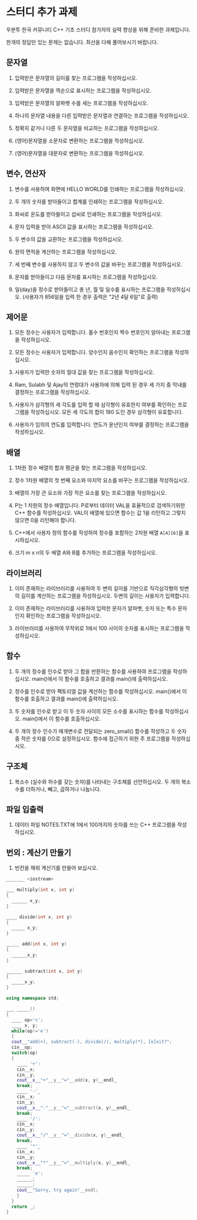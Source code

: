# 스터디 추가 과제

우분투 한국 커뮤니티 C++ 기초 스터디 참가자의 실력 향상을 위해 준비한 과제입니다.

한개의 정답만 있는 문제는 없습니다. 최선을 다해 풀어보시기 바랍니다.

## 문자열

1. 입력받은 문자열의 길이를 찾는 프로그램을 작성하십시오.

1. 입력받은 문자열을 역순으로 표시하는 프로그램을 작성하십시오.

1. 입력받은 문자열의 알파벳 수를 세는 프로그램을 작성하십시오.

1. 하나의 문자열 내용을 다른 입력받은 문자열과 연결하는 프로그램을 작성하십시오.

1. 정확히 같거나 다른 두 문자열을 비교하는 프로그램을 작성하십시오.

1. (영어)문자열을 소문자로 변환하는 프로그램을 작성하십시오.

1. (영어)문자열을 대문자로 변환하는 프로그램을 작성하십시오.

## 변수, 연산자

1. 변수를 사용하여 화면에 HELLO WORLD를 인쇄하는 프로그램을 작성하십시오.

1. 두 개의 숫자를 받아들이고 합계를 인쇄하는 프로그램을 작성하십시오.

1. 화씨로 온도를 받아들이고 섭씨로 인쇄하는 프로그램을 작성하십시오.

1. 문자 입력을 받아 ASCII 값을 표시하는 프로그램을 작성하십시오.

1. 두 변수의 값을 교환하는 프로그램을 작성하십시오.

1. 원의 면적을 계산하는 프로그램을 작성하십시오.

1. 세 번째 변수를 사용하지 않고 두 변수의 값을 바꾸는 프로그램을 작성하십시오.

1. 문자를 받아들이고 다음 문자를 표시하는 프로그램을 작성하십시오.

1. 일(day)을 정수로 받아들이고 총 년, 월 및 일수를 표시하는 프로그램을 작성하십시오. (사용자가 856일을 입력 한 경우 출력은 "2년 4달 6일"로 출력)

## 제어문

1. 모든 정수는 사용자가 입력합니다. 홀수 번호인지 짝수 번호인지 알아내는 프로그램을 작성하십시오.

1. 모든 정수는 사용자가 입력합니다. 양수인지 음수인지 확인하는 프로그램을 작성하십시오.

1. 사용자가 입력한 숫자의 절대 값을 찾는 프로그램을 작성하십시오.

1. Ram, Sulabh 및 Ajay의 연령대가 사용자에 의해 입력 된 경우 세 가지 중 막내를 결정하는 프로그램을 작성하십시오.

1. 사용자가 삼각형의 세 각도를 입력 할 때 삼각형이 유효한지 여부를 확인하는 프로그램을 작성하십시오. 모든 세 각도의 합이 180 도인 경우 삼각형이 유효합니다.

1. 사용자가 임의의 연도를 입력합니다. 연도가 윤년인지 여부를 결정하는 프로그램을 작성하십시오.

## 배열

1. 1차원 정수 배열의 합과 평균을 찾는 프로그램을 작성하십시오.

1. 정수 1차원 배열의 첫 번째 요소와 마지막 요소를 바꾸는 프로그램을 작성하십시오.

1. 배열의 가장 큰 요소와 가장 작은 요소를 찾는 프로그램을 작성하십시오.

1. P는 1 차원의 정수 배열입니다. P로부터 데이터 VAL을 효율적으로 검색하기위한 C++ 함수를 작성하십시오. VAL이 배열에 있으면 함수는 값 1을 리턴하고 그렇지 않으면 0을 리턴해야 합니다.

1. C++에서 사용자 정의 함수를 작성하여 정수를 포함하는 2차원 배열 ```A[4][6]```을 표시하십시오.

1. 크기 m x n의 두 배열 A와 B를 추가하는 프로그램을 작성하십시오.

## 라이브러리

1. 이미 존재하는 라이브러리를 사용하여 두 변의 길이를 기반으로 직각삼각형의 빗변의 길이를 계산하는 프로그램을 작성하십시오. 두변의 길이는 사용자가 입력합니다.

1. 이미 존재하는 라이브러리를 사용하여 입력한 문자가 알파벳, 숫자 또는 특수 문자인지 확인하는 프로그램을 작성하십시오.

1. 라이브러리를 사용하여 무작위로 1에서 100 사이의 숫자를 표시하는 프로그램을 작성하십시오.

## 함수

1. 두 개의 정수를 인수로 받아 그 합을 반환하는 함수를 사용하여 프로그램을 작성하십시오. main()에서 이 함수를 호출하고 결과를 main()에 출력하십시오.

1. 정수를 인수로 받아 팩토리얼 값을 계산하는 함수를 작성하십시오. main()에서 이 함수를 호출하고 결과를 main()에 출력하십시오.

1. 두 숫자를 인수로 받고 이 두 숫자 사이의 모든 소수를 표시하는 함수를 작성하십시오. main()에서 이 함수를 호출하십시오.

1. 두 개의 정수 인수가 매개변수로 전달되는 zero_small() 함수를 작성하고 두 숫자 중 작은 숫자를 0으로 설정하십시오. 함수에 접근하기 위한 주 프로그램을 작성하십시오.

## 구조체

1. 복소수 (실수와 허수를 갖는 숫자)를 나타내는 구조체를 선언하십시오. 두 개의 복소수를 더하거나, 빼고, 곱하거나 나눕니다.

## 파일 입출력

1. 데이터 파일 NOTES.TXT에 1에서 100까지의 숫자를 쓰는 C++ 프로그램을 작성하십시오.

## 번외 : 계산기 만들기

1. 빈칸을 채워 계산기를 만들어 보십시오.

```c++
_______ <iostream>

___ multiply(int x, int y)
{
  ______ x_y;
}

____ divide(int x, int y)
{
  _____ x_y;
}

_____ add(int x, int y) 
{
  ______x_y;
}

______ subtract(int x, int y)
{
  _____x_y;
}

using namespace std;

___ _____()
{
  ____ op='c';
  ____ x, y;
  while(op!='e')
  {
  cout__"add(+), subtract(-), divide(/), multiply(*), [e]xit?";
  cin__op;
  switch(op)
  {
    ____ '+':
    cin__x;
    cin__y;
    cout__x__"+"__y__"="__add(x, y)__endl_
    break;
    ____ '-'_
    cin__x;
    cin__y;
    cout__x__"-"__y__"="__subtract(x, y)__endl_
    break;
    ____ '/':
    cin__x;
    cin__y;
    cout__x__"/"__y__"="__divide(x, y)__endl_
    break;
    ____ '*'_
    cin__x;
    cin__y;
    cout__x__"*"__y__"="__multiply(x, y)__endl_
    break;
    _____ 'e':
    ______;
    ______:
    cout__"Sorry, try again"__endl;
    }
  }
  return _;
}
```